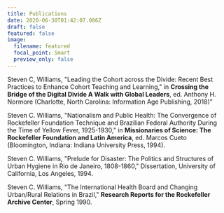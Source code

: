 ```yaml
---
title: Publications
date: 2020-06-30T01:42:07.086Z
draft: false
featured: false
image:
  filename: featured
  focal_point: Smart
  preview_only: false
---
```

Steven C, Williams, "Leading the Cohort across the Divide: Recent Best Practices to Enhance Cohort Teaching and Learning," in **Crossing the Bridge of the Digital Divide A Walk with Global Leaders**, ed. Anthony H. Normore (Charlotte, North Carolina: Information Age Publishing, 2018)"

Steven C. Williams, "Nationalism and Public Health: The Convergence of Rockefeller Foundation Technique and Brazilian Federal Authority During the Time of Yellow Fever, 1925-1930," in **Missionaries of Science: The Rockefeller Foundation and Latin America**, ed. Marcos Cueto (Bloomington, Indiana: Indiana University Press, 1994).

Steven C. Williams, "Prelude for Disaster: The Politics and Structures of Urban Hygiene in Rio de Janeiro, 1808-1860," Dissertation, University of California, Los Angeles, 1994.

Steven C. Williams, "The International Health Board and Changing Urban/Rural Relations in Brazil," **Research Reports for the Rockefeller Archive Center**, Spring 1990.